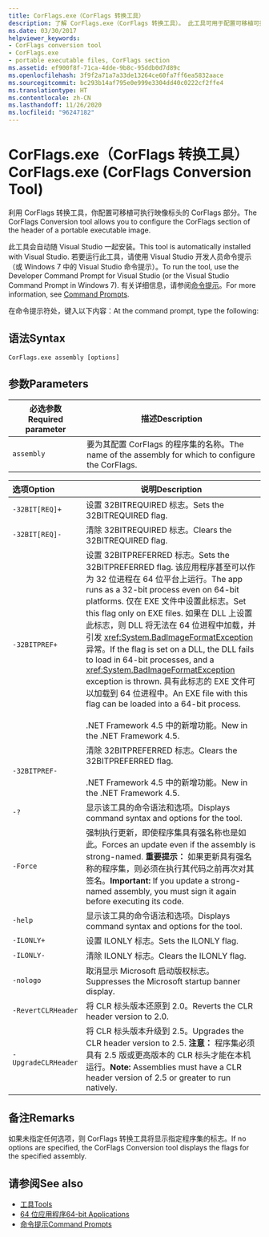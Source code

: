 ```yaml
---
title: CorFlags.exe（CorFlags 转换工具）
description: 了解 CorFlags.exe（CorFlags 转换工具）。 此工具可用于配置可移植可执行映像的标头的 CorFlags 部分。
ms.date: 03/30/2017
helpviewer_keywords:
- CorFlags conversion tool
- CorFlags.exe
- portable executable files, CorFlags section
ms.assetid: ef900f8f-71ca-4dde-9b8c-95ddb0d7d89c
ms.openlocfilehash: 3f9f2a71a7a33de13264ce60fa7ff6ea5832aace
ms.sourcegitcommit: bc293b14af795e0e999e3304dd40c0222cf2ffe4
ms.translationtype: HT
ms.contentlocale: zh-CN
ms.lasthandoff: 11/26/2020
ms.locfileid: "96247182"
---
```

# <a name="corflagsexe-corflags-conversion-tool"></a><span data-ttu-id="ad05e-104">CorFlags.exe（CorFlags 转换工具）</span><span class="sxs-lookup"><span data-stu-id="ad05e-104">CorFlags.exe (CorFlags Conversion Tool)</span></span>

<span data-ttu-id="ad05e-105">利用 CorFlags 转换工具，你配置可移植可执行映像标头的 CorFlags 部分。</span><span class="sxs-lookup"><span data-stu-id="ad05e-105">The CorFlags Conversion tool allows you to configure the CorFlags section of the header of a portable executable image.</span></span>  
  
 <span data-ttu-id="ad05e-106">此工具会自动随 Visual Studio 一起安装。</span><span class="sxs-lookup"><span data-stu-id="ad05e-106">This tool is automatically installed with Visual Studio.</span></span> <span data-ttu-id="ad05e-107">若要运行此工具，请使用 Visual Studio 开发人员命令提示（或 Windows 7 中的 Visual Studio 命令提示）。</span><span class="sxs-lookup"><span data-stu-id="ad05e-107">To run the tool, use the Developer Command Prompt for Visual Studio (or the Visual Studio Command Prompt in Windows 7).</span></span> <span data-ttu-id="ad05e-108">有关详细信息，请参阅[命令提示](developer-command-prompt-for-vs.md)。</span><span class="sxs-lookup"><span data-stu-id="ad05e-108">For more information, see [Command Prompts](developer-command-prompt-for-vs.md).</span></span>  
  
 <span data-ttu-id="ad05e-109">在命令提示符处，键入以下内容：</span><span class="sxs-lookup"><span data-stu-id="ad05e-109">At the command prompt, type the following:</span></span>  
  
## <a name="syntax"></a><span data-ttu-id="ad05e-110">语法</span><span class="sxs-lookup"><span data-stu-id="ad05e-110">Syntax</span></span>  
  
```console  
CorFlags.exe assembly [options]  
```  
  
## <a name="parameters"></a><span data-ttu-id="ad05e-111">参数</span><span class="sxs-lookup"><span data-stu-id="ad05e-111">Parameters</span></span>  
  
|<span data-ttu-id="ad05e-112">必选参数</span><span class="sxs-lookup"><span data-stu-id="ad05e-112">Required parameter</span></span>|<span data-ttu-id="ad05e-113">描述</span><span class="sxs-lookup"><span data-stu-id="ad05e-113">Description</span></span>|  
|------------------------|-----------------|  
|`assembly`|<span data-ttu-id="ad05e-114">要为其配置 CorFlags 的程序集的名称。</span><span class="sxs-lookup"><span data-stu-id="ad05e-114">The name of the assembly for which to configure the CorFlags.</span></span>|  
  
|<span data-ttu-id="ad05e-115">选项</span><span class="sxs-lookup"><span data-stu-id="ad05e-115">Option</span></span>|<span data-ttu-id="ad05e-116">说明</span><span class="sxs-lookup"><span data-stu-id="ad05e-116">Description</span></span>|  
|:------------|-----------------|  
|`-32BIT[REQ]+`|<span data-ttu-id="ad05e-117">设置 32BITREQUIRED 标志。</span><span class="sxs-lookup"><span data-stu-id="ad05e-117">Sets the 32BITREQUIRED flag.</span></span>|  
|`-32BIT[REQ]-`|<span data-ttu-id="ad05e-118">清除 32BITREQUIRED 标志。</span><span class="sxs-lookup"><span data-stu-id="ad05e-118">Clears the 32BITREQUIRED flag.</span></span>|  
|`-32BITPREF+`|<span data-ttu-id="ad05e-119">设置 32BITPREFERRED 标志。</span><span class="sxs-lookup"><span data-stu-id="ad05e-119">Sets the 32BITPREFERRED flag.</span></span> <span data-ttu-id="ad05e-120">该应用程序甚至可以作为 32 位进程在 64 位平台上运行。</span><span class="sxs-lookup"><span data-stu-id="ad05e-120">The app runs as a 32-bit process even on 64-bit platforms.</span></span> <span data-ttu-id="ad05e-121">仅在 EXE 文件中设置此标志。</span><span class="sxs-lookup"><span data-stu-id="ad05e-121">Set this flag only on EXE files.</span></span> <span data-ttu-id="ad05e-122">如果在 DLL 上设置此标志，则 DLL 将无法在 64 位进程中加载，并引发 <xref:System.BadImageFormatException> 异常。</span><span class="sxs-lookup"><span data-stu-id="ad05e-122">If the flag is set on a DLL, the DLL fails to load in 64-bit processes, and a <xref:System.BadImageFormatException> exception is thrown.</span></span> <span data-ttu-id="ad05e-123">具有此标志的 EXE 文件可以加载到 64 位进程中。</span><span class="sxs-lookup"><span data-stu-id="ad05e-123">An EXE file with this flag can be loaded into a 64-bit process.</span></span><br /><br /> <span data-ttu-id="ad05e-124">.NET Framework 4.5 中的新增功能。</span><span class="sxs-lookup"><span data-stu-id="ad05e-124">New in the .NET Framework 4.5.</span></span>|  
|`-32BITPREF-`|<span data-ttu-id="ad05e-125">清除 32BITPREFERRED 标志。</span><span class="sxs-lookup"><span data-stu-id="ad05e-125">Clears the 32BITPREFERRED flag.</span></span><br /><br /> <span data-ttu-id="ad05e-126">.NET Framework 4.5 中的新增功能。</span><span class="sxs-lookup"><span data-stu-id="ad05e-126">New in the .NET Framework 4.5.</span></span>|  
|`-?`|<span data-ttu-id="ad05e-127">显示该工具的命令语法和选项。</span><span class="sxs-lookup"><span data-stu-id="ad05e-127">Displays command syntax and options for the tool.</span></span>|  
|`-Force`|<span data-ttu-id="ad05e-128">强制执行更新，即使程序集具有强名称也是如此。</span><span class="sxs-lookup"><span data-stu-id="ad05e-128">Forces an update even if the assembly is strong-named.</span></span> <span data-ttu-id="ad05e-129">**重要提示：** 如果更新具有强名称的程序集，则必须在执行其代码之前再次对其签名。</span><span class="sxs-lookup"><span data-stu-id="ad05e-129">**Important:**  If you update a strong-named assembly, you must sign it again before executing its code.</span></span>|  
|`-help`|<span data-ttu-id="ad05e-130">显示该工具的命令语法和选项。</span><span class="sxs-lookup"><span data-stu-id="ad05e-130">Displays command syntax and options for the tool.</span></span>|  
|`-ILONLY+`|<span data-ttu-id="ad05e-131">设置 ILONLY 标志。</span><span class="sxs-lookup"><span data-stu-id="ad05e-131">Sets the ILONLY flag.</span></span>|  
|`-ILONLY-`|<span data-ttu-id="ad05e-132">清除 ILONLY 标志。</span><span class="sxs-lookup"><span data-stu-id="ad05e-132">Clears the ILONLY flag.</span></span>|  
|`-nologo`|<span data-ttu-id="ad05e-133">取消显示 Microsoft 启动版权标志。</span><span class="sxs-lookup"><span data-stu-id="ad05e-133">Suppresses the Microsoft startup banner display.</span></span>|  
|`-RevertCLRHeader`|<span data-ttu-id="ad05e-134">将 CLR 标头版本还原到 2.0。</span><span class="sxs-lookup"><span data-stu-id="ad05e-134">Reverts the CLR header version to 2.0.</span></span>|  
|`-UpgradeCLRHeader`|<span data-ttu-id="ad05e-135">将 CLR 标头版本升级到 2.5。</span><span class="sxs-lookup"><span data-stu-id="ad05e-135">Upgrades the CLR header version to 2.5.</span></span> <span data-ttu-id="ad05e-136">**注意：** 程序集必须具有 2.5 版或更高版本的 CLR 标头才能在本机运行。</span><span class="sxs-lookup"><span data-stu-id="ad05e-136">**Note:**  Assemblies must have a CLR header version of 2.5 or greater to run natively.</span></span>|  
  
## <a name="remarks"></a><span data-ttu-id="ad05e-137">备注</span><span class="sxs-lookup"><span data-stu-id="ad05e-137">Remarks</span></span>  

 <span data-ttu-id="ad05e-138">如果未指定任何选项，则 CorFlags 转换工具将显示指定程序集的标志。</span><span class="sxs-lookup"><span data-stu-id="ad05e-138">If no options are specified, the CorFlags Conversion tool displays the flags for the specified assembly.</span></span>  
  
## <a name="see-also"></a><span data-ttu-id="ad05e-139">请参阅</span><span class="sxs-lookup"><span data-stu-id="ad05e-139">See also</span></span>

- [<span data-ttu-id="ad05e-140">工具</span><span class="sxs-lookup"><span data-stu-id="ad05e-140">Tools</span></span>](index.md)
- [<span data-ttu-id="ad05e-141">64 位应用程序</span><span class="sxs-lookup"><span data-stu-id="ad05e-141">64-bit Applications</span></span>](../64-bit-apps.md)
- [<span data-ttu-id="ad05e-142">命令提示</span><span class="sxs-lookup"><span data-stu-id="ad05e-142">Command Prompts</span></span>](developer-command-prompt-for-vs.md)
